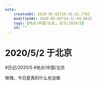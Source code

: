 ```yaml
---
note:
    createdAt: 2020-05-02T14:31:25.776Z
    modifiedAt: 2020-05-02T14:31:49.093Z
    tags: [地点/中国/北京, 日记/2020/5]
    id: ""
---
```

# 2020/5/2 于北京
#日记/2020/5 #地点/中国/北京 

惭愧，今日是真的什么也没做